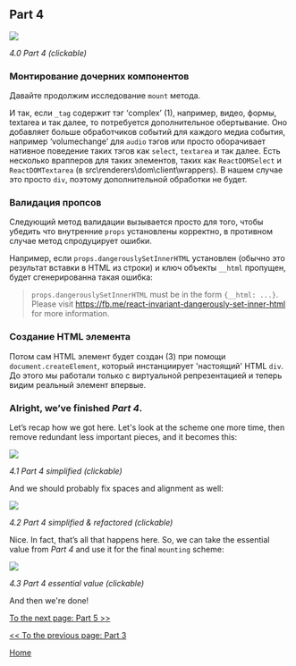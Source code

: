 ## Part 4

[![](https://rawgit.com/Bogdan-Lyashenko/Under-the-hood-ReactJS/master/stack/images/4/part-4.svg)](https://rawgit.com/Bogdan-Lyashenko/Under-the-hood-ReactJS/master/stack/images/4/part-4.svg)

<em>4.0 Part 4 (clickable)</em>

### Монтирование дочерних компонентов

Давайте продолжим исследование  `mount` метода.
 
И так, если `_tag` содержит тэг ‘complex’ (1), например, видео, формы, textarea и так далее, то потребуется дополнительное обертывание.  Оно добавляет больше обработчиков событий для каждого медиа события, например ‘volumechange’ для `audio` тэгов или просто оборачивает нативное поведение таких тэгов как `select`, `textarea` и так далее.
Есть несколько врапперов для таких элементов, таких как `ReactDOMSelect` и `ReactDOMTextarea` (в src\renderers\dom\client\wrappers\). В нашем случае это просто `div`, поэтому дополнительной обработки не будет.

### Валидация пропсов

Следующий метод валидации вызывается просто для того, чтобы убедить что внутренние `props` установлены корректно, в противном случае метод спродуцирует ошибки.

Например, если `props.dangerouslySetInnerHTML` установлен (обычно это результат вставки в HTML из строки) и ключ объекты `__html` пропущен, будет сгенерированна такая ошибка:

> `props.dangerouslySetInnerHTML` must be in the form `{__html: ...}`.  Please visit https://fb.me/react-invariant-dangerously-set-inner-html for more information.

### Создание HTML элемента

Потом сам HTML элемент будет создан (3) при помощи `document.createElement`, который инстанциирует 'настоящий' HTML `div`. До этого мы работали только с виртуальной репрезентацией и теперь видим реальный элемент впервые.


### Alright, we’ve finished *Part 4*.

Let’s recap how we got here. Let's look at the scheme one more time, then remove redundant less important pieces, and it becomes this:

[![](https://rawgit.com/Bogdan-Lyashenko/Under-the-hood-ReactJS/master/stack/images/4/part-4-A.svg)](https://rawgit.com/Bogdan-Lyashenko/Under-the-hood-ReactJS/master/stack/images/4/part-4-A.svg)

<em>4.1 Part 4 simplified (clickable)</em>

And we should probably fix spaces and alignment as well:

[![](https://rawgit.com/Bogdan-Lyashenko/Under-the-hood-ReactJS/master/stack/images/4/part-4-B.svg)](https://rawgit.com/Bogdan-Lyashenko/Under-the-hood-ReactJS/master/stack/images/4/part-4-B.svg)

<em>4.2 Part 4 simplified & refactored (clickable)</em>

Nice. In fact, that’s all that happens here. So, we can take the essential value from *Part 4* and use it for the final `mounting` scheme:

[![](https://rawgit.com/Bogdan-Lyashenko/Under-the-hood-ReactJS/master/stack/images/4/part-4-C.svg)](https://rawgit.com/Bogdan-Lyashenko/Under-the-hood-ReactJS/master/stack/images/4/part-4-C.svg)

<em>4.3 Part 4 essential value (clickable)</em>

And then we're done!


[To the next page: Part 5 >>](./Part-5.md)

[<< To the previous page: Part 3](./Part-3.md)


[Home](../../README.md)
